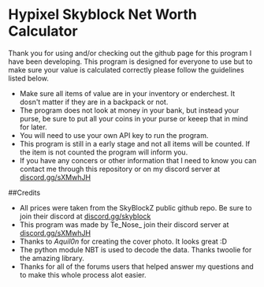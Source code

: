 # Hypixel Skyblock Net Worth Calculator
Thank you for using and/or checking out the github page for this program I have been developing.
This program is designed for everyone to use but to make sure your value is calculated correctly please 
follow the guidelines listed below.

- Make sure all items of value are in your inventory or enderchest. It dosn't matter if they are in a backpack or not.
- The program does not look at money in your bank, but instead your purse, be sure to put all your coins in your purse or keeep that in mind for later.
- You will need to use your own API key to run the program.
- This program is still in a early stage and not all items will be counted. If the item is not counted the program will inform you.
- If you have any concers or other information that I need to know you can contact me through this repository or on my discord server at [discord.gg/sXMwhJH](discord.gg/sXMwhJH)

##Credits
- All prices were taken from the SkyBlockZ public github repo. Be sure to join their discord at [discord.gg/skyblock](discord.gg/skyblock)
- This program was made by Te_Nose_ join their discord server at [discord.gg/sXMwhJH](discord.gg/sXMwhJH)
- Thanks to _Aquil0n_ for creating the cover photo. It looks great :D
- The python module NBT is used to decode the data. Thanks twoolie for the amazing library.
- Thanks for all of the forums users that helped answer my questions and to make this whole process alot easier.
